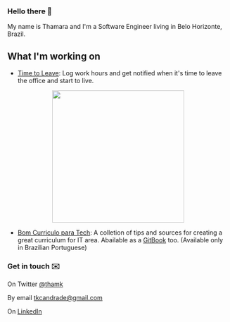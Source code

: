 ### Hello there 👋

My name is Thamara and I'm a Software Engineer living in Belo Horizonte, Brazil.

## What I'm working on 

- [Time to Leave](https://github.com/thamara/time-to-leave): Log work hours and get notified when it's time to leave the office and start to live.

<p align="center">
  <img height="300" src="https://user-images.githubusercontent.com/846063/67172751-f0120b80-f392-11e9-885c-bf2c4c4096c4.png">
</p>

- [Bom Curriculo para Tech](https://github.com/thamara/bomcurriculoparatech): A colletion of tips and sources for creating a great curriculum for IT area. Abailable as a [GitBook](https://thamara.gitbook.io/bomcurriculoparatech/) too. (Available only in Brazilian Portuguese)

### Get in touch ✉️

On Twitter [@thamk](https://twitter.com/thamyk)

By email tkcandrade@gmail.com

On [LinkedIn](https://www.linkedin.com/in/thamara-andrade/)
